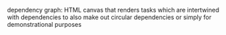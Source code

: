 dependency graph:
HTML canvas that renders tasks which are intertwined with dependencies to also make out circular dependencies or simply for demonstrational purposes